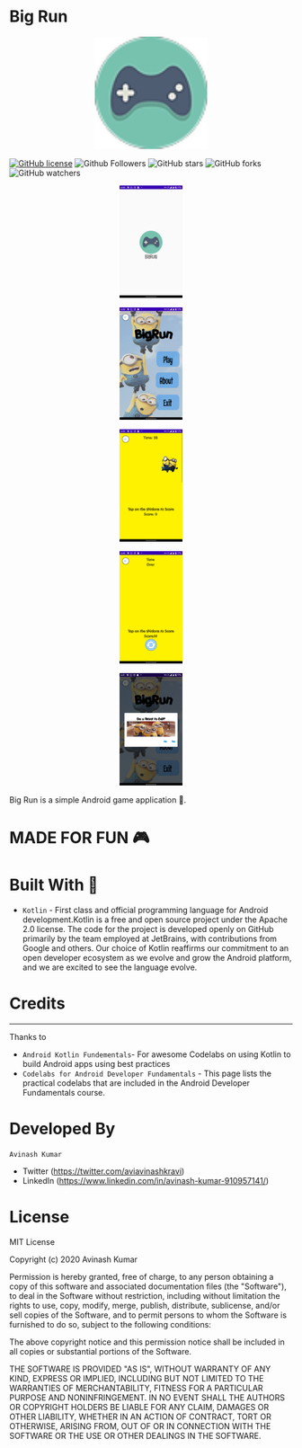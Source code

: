 # Big Run

<p align="center">
  <img src="ic_icon.png" height="200"/>
</p>


[![GitHub license](https://img.shields.io/badge/License-MIT-blue.svg)](LICENSE)
![Github Followers](https://img.shields.io/github/followers/aviavinashkr?label=Follow&style=social)
![GitHub stars](https://img.shields.io/github/stars/aviavinashkr/BigRun?style=social)
![GitHub forks](https://img.shields.io/github/forks/aviavinashkr/BigRun?style=social)
![GitHub watchers](https://img.shields.io/github/watchers/aviavinashkr/BigRun?style=social)


<p align="center">
  <img src="SplashScreen.jpg" height="200"/>
</p>
<p align="center">
  <img src="MainScreen.jpg" height="200"/>
</p>
<p align="center">
  <img src="Play.jpg" height="200"/>
</p>
<p align="center">
  <img src="retry.jpg" height="200"/>
</p>
<p align="center">
  <img src="Exitdialog.jpg" height="200"/>
</p>

Big Run is a simple Android game application 📱. 


# MADE FOR FUN 🎮



# Built With 🔨
 - ```Kotlin``` - First class and official programming language for Android development.Kotlin is a free and open source project under the Apache 2.0 license. The code for the project is developed openly on GitHub primarily by the team employed at JetBrains, with contributions from Google and others. Our choice of Kotlin reaffirms our commitment to an open developer ecosystem as we evolve and grow the Android platform, and we are excited to see the language evolve.


# Credits
---
Thanks to
- ```Android Kotlin Fundementals```- For awesome Codelabs on using Kotlin to build Android apps using best practices
- ```Codelabs for Android Developer Fundamentals``` - This page lists the practical codelabs that are included in the Android Developer Fundamentals course.

#  Developed By
```Avinash Kumar```
- Twitter (https://twitter.com/aviavinashkravi)
- LinkedIn (https://www.linkedin.com/in/avinash-kumar-910957141/)

# License
MIT License

Copyright (c) 2020 Avinash Kumar

Permission is hereby granted, free of charge, to any person obtaining a copy
of this software and associated documentation files (the "Software"), to deal
in the Software without restriction, including without limitation the rights
to use, copy, modify, merge, publish, distribute, sublicense, and/or sell
copies of the Software, and to permit persons to whom the Software is
furnished to do so, subject to the following conditions:

The above copyright notice and this permission notice shall be included in all
copies or substantial portions of the Software.

THE SOFTWARE IS PROVIDED "AS IS", WITHOUT WARRANTY OF ANY KIND, EXPRESS OR
IMPLIED, INCLUDING BUT NOT LIMITED TO THE WARRANTIES OF MERCHANTABILITY,
FITNESS FOR A PARTICULAR PURPOSE AND NONINFRINGEMENT. IN NO EVENT SHALL THE
AUTHORS OR COPYRIGHT HOLDERS BE LIABLE FOR ANY CLAIM, DAMAGES OR OTHER
LIABILITY, WHETHER IN AN ACTION OF CONTRACT, TORT OR OTHERWISE, ARISING FROM,
OUT OF OR IN CONNECTION WITH THE SOFTWARE OR THE USE OR OTHER DEALINGS IN THE
SOFTWARE.
